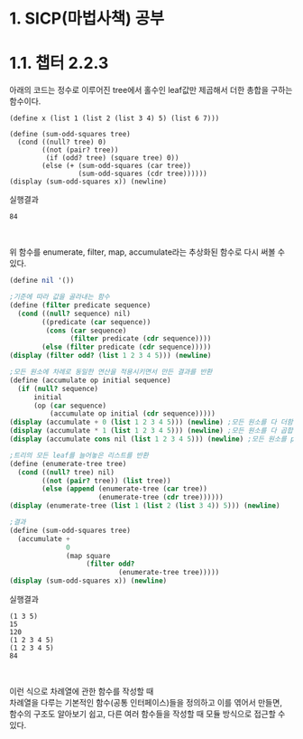 # 1. SICP(마법사책) 공부

# 1.1. 챕터 2.2.3

아래의 코드는 정수로 이루어진 tree에서 홀수인 leaf값만 제곱해서 더한 총합을 구하는 함수이다.

```sceheme
(define x (list 1 (list 2 (list 3 4) 5) (list 6 7)))

(define (sum-odd-squares tree)
  (cond ((null? tree) 0)
        ((not (pair? tree))
         (if (odd? tree) (square tree) 0))
        (else (+ (sum-odd-squares (car tree))
                 (sum-odd-squares (cdr tree))))))
(display (sum-odd-squares x)) (newline)
```

실행결과

```
84

```

<br>

위 함수를 enumerate, filter, map, accumulate라는 추상화된 함수로 다시 써볼 수 있다.

```scheme
(define nil '())

;기준에 따라 값을 골라내는 함수
(define (filter predicate sequence)
  (cond ((null? sequence) nil)
        ((predicate (car sequence))
         (cons (car sequence)
               (filter predicate (cdr sequence))))
        (else (filter predicate (cdr sequence)))))
(display (filter odd? (list 1 2 3 4 5))) (newline)

;모든 원소에 차례로 동일한 연산을 적용시키면서 만든 결과를 반환
(define (accumulate op initial sequence)
  (if (null? sequence)
      initial
      (op (car sequence)
          (accumulate op initial (cdr sequence)))))
(display (accumulate + 0 (list 1 2 3 4 5))) (newline) ;모든 원소를 다 더함
(display (accumulate * 1 (list 1 2 3 4 5))) (newline) ;모든 원소를 다 곱합
(display (accumulate cons nil (list 1 2 3 4 5))) (newline) ;모든 원소를 pair로 엮음 (=리스트로 만들기)

;트리의 모든 leaf를 늘어놓은 리스트를 반환
(define (enumerate-tree tree)
  (cond ((null? tree) nil)
        ((not (pair? tree)) (list tree))
        (else (append (enumerate-tree (car tree))
                      (enumerate-tree (cdr tree))))))
(display (enumerate-tree (list 1 (list 2 (list 3 4)) 5))) (newline)

;결과
(define (sum-odd-squares tree)
  (accumulate +
              0
              (map square
                   (filter odd?
                           (enumerate-tree tree)))))
(display (sum-odd-squares x)) (newline)
```

실행결과

```
(1 3 5)
15
120
(1 2 3 4 5)
(1 2 3 4 5)
84

```

<br>

이런 식으로 차례열에 관한 함수를 작성할 때 
<br>
차례열을 다루는 기본적인 함수(공통 인터페이스)들을 정의하고 이를 엮어서 만들면, 
<br>
함수의 구조도 알아보기 쉽고, 다른 여러 함수들을 작성할 때 모듈 방식으로 접근할 수 있다.
<br>
